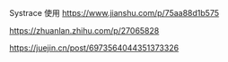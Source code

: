 
Systrace 使用
https://www.jianshu.com/p/75aa88d1b575

https://zhuanlan.zhihu.com/p/27065828

https://juejin.cn/post/6973564044351373326